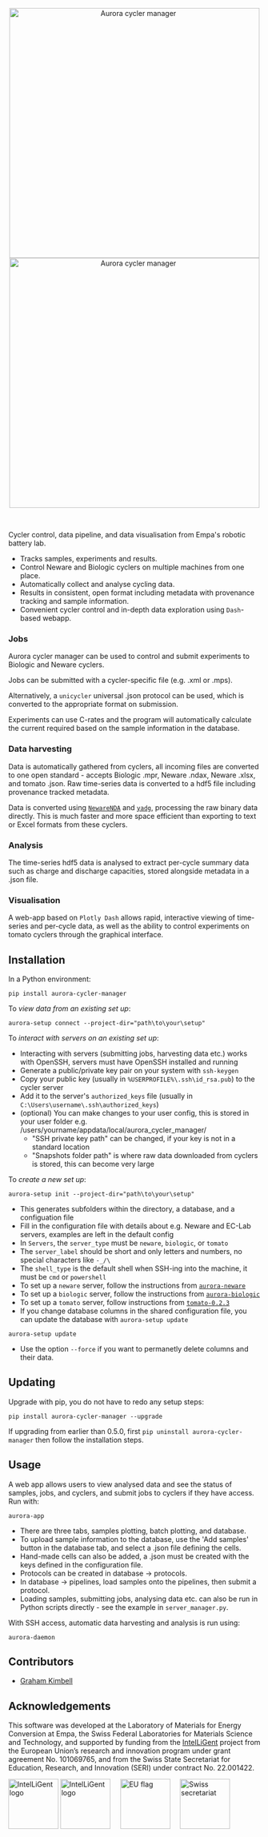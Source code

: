 <p align="center">
  <img src="https://github.com/user-attachments/assets/33a4416a-3fae-4bb3-acce-3862bc87a4a6#gh-light-mode-only" width="500" align="center" alt="Aurora cycler manager">
  <img src="https://github.com/user-attachments/assets/95845ec0-e155-4e4f-95d2-ab1c992de940#gh-dark-mode-only" width="500" align="center" alt="Aurora cycler manager">
</p>

<br>

Cycler control, data pipeline, and data visualisation from Empa's robotic battery lab.

- Tracks samples, experiments and results.
- Control Neware and Biologic cyclers on multiple machines from one place.
- Automatically collect and analyse cycling data.
- Results in consistent, open format including metadata with provenance tracking and sample information.
- Convenient cycler control and in-depth data exploration using `Dash`-based webapp.

### Jobs

Aurora cycler manager can be used to control and submit experiments to Biologic and Neware cyclers.

Jobs can be submitted with a cycler-specific file (e.g. .xml or .mps).

Alternatively, a `unicycler` universal .json protocol can be used, which is converted to the appropriate format on submission.

Experiments can use C-rates and the program will automatically calculate the current required based on the sample information in the database.

### Data harvesting

Data is automatically gathered from cyclers, all incoming files are converted to one open standard - accepts Biologic .mpr, Neware .ndax, Neware .xlsx, and tomato .json. Raw time-series data is converted to a hdf5 file including provenance tracked metadata.

Data is converted using [`NewareNDA`](https://github.com/d-cogswell/NewareNDA) and [`yadg`](https://github.com/dgbowl/yadg), processing the raw binary data directly. This is much faster and more space efficient than exporting to text or Excel formats from these cyclers.

### Analysis

The time-series hdf5 data is analysed to extract per-cycle summary data such as charge and discharge capacities, stored alongside metadata in a .json file.

### Visualisation

A web-app based on `Plotly Dash` allows rapid, interactive viewing of time-series and per-cycle data, as well as the ability to control experiments on tomato cyclers through the graphical interface.

## Installation

In a Python environment:

```
pip install aurora-cycler-manager
```

To _view data from an existing set up_:
```
aurora-setup connect --project-dir="path\to\your\setup"
```

To _interact with servers on an existing set up_:
- Interacting with servers (submitting jobs, harvesting data etc.) works with OpenSSH, servers must have OpenSSH installed and running
- Generate a public/private key pair on your system with `ssh-keygen`
- Copy your public key (usually in `%USERPROFILE%\.ssh\id_rsa.pub`) to the cycler server
- Add it to the server's `authorized_keys` file (usually in `C:\Users\username\.ssh\authorized_keys`)
- (optional) You can make changes to your user config, this is stored in your user folder e.g. /users/yourname/appdata/local/aurora_cycler_manager/
  - "SSH private key path" can be changed, if your key is not in a standard location
  - "Snapshots folder path" is where raw data downloaded from cyclers is stored, this can become very large

To _create a new set up_:
```
aurora-setup init --project-dir="path\to\your\setup"
```
- This generates subfolders within the directory, a database, and a configuation file
- Fill in the configuration file with details about e.g. Neware and EC-Lab servers, examples are left in the default config
- In `Servers`, the `server_type` must be `neware`, `biologic`, or `tomato`
- The `server_label` should be short and only letters and numbers, no special characters like `-_/\`
- The `shell_type` is the default shell when SSH-ing into the machine, it must be `cmd` or `powershell`
- To set up a `neware` server, follow the instructions from [`aurora-neware`](https://github.com/empaeconversion/aurora-neware)
- To set up a `biologic` server, follow the instructions from [`aurora-biologic`](https://github.com/empaeconversion/aurora-biologic)
- To set up a `tomato` server, follow instructions from [`tomato-0.2.3`](https://dgbowl.github.io/tomato/0.2.3/)
- If you change database columns in the shared configuration file, you can update the database with `aurora-setup update`
```
aurora-setup update
```
- Use the option `--force` if you want to permanetly delete columns and their data.

## Updating

Upgrade with pip, you do not have to redo any setup steps:
```
pip install aurora-cycler-manager --upgrade
```
If upgrading from earlier than 0.5.0, first `pip uninstall aurora-cycler-manager` then follow the installation steps.

## Usage

A web app allows users to view analysed data and see the status of samples, jobs, and cyclers, and submit jobs to cyclers if they have access. Run with:
```
aurora-app
```

- There are three tabs, samples plotting, batch plotting, and database.
- To upload sample information to the database, use the 'Add samples' button in the database tab, and select a .json file defining the cells.
- Hand-made cells can also be added, a .json must be created with the keys defined in the configuration file.
- Protocols can be created in database -> protocols.
- In database -> pipelines, load samples onto the pipelines, then submit a protocol.
- Loading samples, submitting jobs, analysing data etc. can also be run in Python scripts directly - see the example in `server_manager.py`.

With SSH access, automatic data harvesting and analysis is run using:
```
aurora-daemon
```

## Contributors

- [Graham Kimbell](https://github.com/g-kimbell)

## Acknowledgements

This software was developed at the Laboratory of Materials for Energy Conversion at Empa, the Swiss Federal Laboratories for Materials Science and Technology, and supported by funding from the [IntelLiGent](https://heuintelligent.eu/) project from the European Union’s research and innovation program under grant agreement No. 101069765, and from the Swiss State Secretariat for Education, Research, and Innovation (SERI) under contract No. 22.001422.

<img src="https://github.com/user-attachments/assets/373d30b2-a7a4-4158-a3d8-f76e3a45a508#gh-light-mode-only" height="100" alt="IntelLiGent logo">
<img src="https://github.com/user-attachments/assets/9d003d4f-af2f-497a-8560-d228cc93177c#gh-dark-mode-only" height="100" alt="IntelLiGent logo">&nbsp;&nbsp;&nbsp;&nbsp;
<img src="https://github.com/user-attachments/assets/1d32a635-703b-432c-9d42-02e07d94e9a9" height="100" alt="EU flag">&nbsp;&nbsp;&nbsp;&nbsp;
<img src="https://github.com/user-attachments/assets/cd410b39-5989-47e5-b502-594d9a8f5ae1" height="100" alt="Swiss secretariat">
